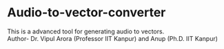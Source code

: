 # Audio-to-vector-converter
This is a advanced tool for generating audio to vectors.
<br>
Author- Dr. Vipul Arora (Professor IIT Kanpur) and Anup (Ph.D. IIT Kanpur)
